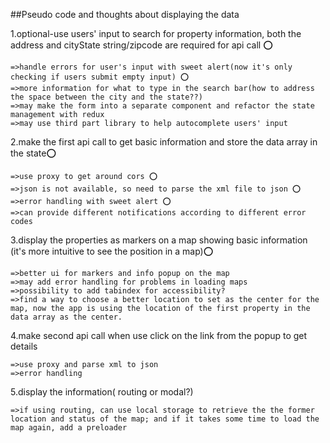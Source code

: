 ##Pseudo code and thoughts about displaying the data

1.optional-use users' input to search for property information, both the address and cityState string/zipcode are required for api call ⭕

    =>handle errors for user's input with sweet alert(now it's only checking if users submit empty input) ⭕
    =>more information for what to type in the search bar(how to address the space between the city and the state??)
    =>may make the form into a separate component and refactor the state management with redux
    =>may use third part library to help autocomplete users' input

2.make the first api call to get basic information and store the data array in the state⭕

    =>use proxy to get around cors ⭕
    =>json is not available, so need to parse the xml file to json ⭕
    =>error handling with sweet alert ⭕
    =>can provide different notifications according to different error codes

3.display the properties as markers on a map showing basic information (it's more intuitive to see the position in a map)⭕

    =>better ui for markers and info popup on the map
    =>may add error handling for problems in loading maps
    =>possibility to add tabindex for accessibility?
    =>find a way to choose a better location to set as the center for the map, now the app is using the location of the first property in the data array as the center.

4.make second api call when use click on the link from the popup to get details

    =>use proxy and parse xml to json
    =>error handling

5.display the information( routing or modal?)

    =>if using routing, can use local storage to retrieve the the former location and status of the map; and if it takes some time to load the map again, add a preloader
